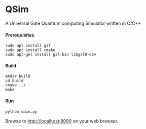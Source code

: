 # QSim

A Universal Gate Quantum computing Simulator written in C/C++

#### Prerequisites

```shell
sudo apt install git
sudo apt install cmake
sudo apt-get install gsl-bin libgsl0-dev
```

#### Build

```shell
mkdir build
cd build
cmake ../
make
```

#### Run
```shell
python main.py
```

Browse to [http://localhost:8090](http://localhost:8090 "http://localhost:8090") on your web browser.
